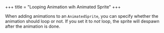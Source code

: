 +++
title = "Looping Animation wih Animated Sprite"
+++

When adding animations to an `AnimatedSprite`, you can specify whether the animation should loop or not. If you set it to _not_ loop, the sprite will despawn after the animation is done.
